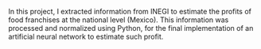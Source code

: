 
In this project, I extracted information from INEGI to estimate the profits of food franchises at the national level (Mexico). This information was processed and normalized using Python, for the final implementation of an artificial neural network to estimate such profit.

